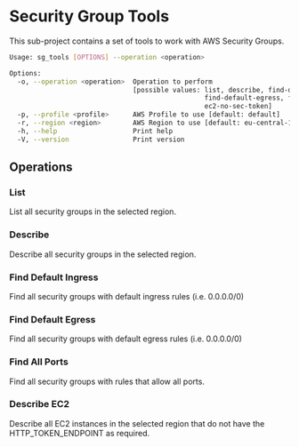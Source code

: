 # Security Group Tools

This sub-project contains a set of tools to work with AWS Security Groups.

~~~sh
Usage: sg_tools [OPTIONS] --operation <operation>

Options:
  -o, --operation <operation>  Operation to perform 
                               [possible values: list, describe, find-default-ingress, 
                                                 find-default-egress, find-all-ports, 
                                                 ec2-no-sec-token]
  -p, --profile <profile>      AWS Profile to use [default: default]
  -r, --region <region>        AWS Region to use [default: eu-central-1]
  -h, --help                   Print help
  -V, --version                Print version
~~~

## Operations

### List

List all security groups in the selected region.

### Describe

Describe all security groups in the selected region.

### Find Default Ingress

Find all security groups with default ingress rules (i.e. 0.0.0.0/0)

### Find Default Egress

Find all security groups with default egress rules (i.e.  0.0.0.0/0)

### Find All Ports

Find all security groups with rules that allow all ports.

### Describe EC2

Describe all EC2 instances in the selected region that do not have the HTTP_TOKEN_ENDPOINT as required.
